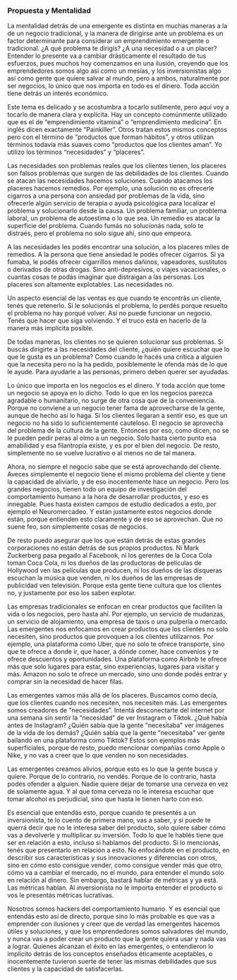 ### Propuesta y Mentalidad

La mentalidad detrás de una emergente es distinta en muchas maneras a la de un negocio tradicional, y la manera de dirigirse ante un problema es un factor determinante para considerar un emprendimiento emergente o tradicional. ¿A qué problema te dirigís? ¿A una necesidad o a un placer? Entender lo presente va a cambiar drásticamente el resultado de tus esfuerzos, pues muchos hoy comenzamos en una ilusión, creyendo que los emprendedores somos algo así como un mesías, y los inversionistas algo así como gente que quiere salvar al mundo, pero a ambos, naturalmente por ser negocios, lo único que nos importa en todo es el dinero. Toda acción tiene detrás un interés económico.

Este tema es delicado y se acostumbra a tocarlo sutilmente, pero aquí voy a tocarlo de manera clara y explícita. Hay un concepto comúnmente utilizado que es el de “emprendimiento vitamina” o “emprendimiento medicina”. En inglés dicen exactamente “Painkiller”. Otros tratan estos mismos conceptos pero con el término de “productos que forman hábitos”, y otros utilizan términos todavía más suaves como “productos que los clientes aman”. Yo utilizo los términos “necesidades” y “placeres”.

Las necesidades son problemas reales que los clientes tienen, los placeres son falsos problemas que surgen de las debilidades de los clientes. Cuando se atacan las necesidades hacemos soluciones. Cuando atacamos los placeres hacemos remedios. Por ejemplo, una solución no es ofrecerle cigarros a una persona con ansiedad por problemas de la vida, sino ofrecerle algún servicio de terapia o ayuda psicológica para localizar el problema y solucionarlo desde la causa. Un problema familiar, un problema laboral, un problema de autoestima o lo que sea. Un remedio es atacar la superficie del problema. Cuando fumás no solucionás nada, solo te distraés, pero el problema no solo sigue ahí, sino que empeora.

A las necesidades les podés encontrar una solución, a los placeres miles de remedios. A la persona que tiene ansiedad le podés ofrecer cigarros. Si ya fumaba, le podés ofrecer cigarrillos menos dañinos, vapeadores, sustitutos o derivados de otras drogas. Sino anti-depresivos, o viajes vacacionales, o cuantas cosas te podás imaginar que distraigan a las personas. Los placeres son altamente explotables. Las necesidades no.

Un aspecto esencial de las ventas es que cuando te encontrás un cliente, tenés que retenerlo. Si le solucionás el problema, lo perdés porque resuelto el problema no hay porqué volver. Así no puede funcionar un negocio. Tenés que hacer que siga volviendo. Y el truco está en hacerlo de la manera más implícita posible.

De todas maneras, los clientes no se quieren solucionar sus problemas. Si buscás dirigirte a las necesidades del cliente, ¿quién quiere escuchar que lo que le gusta es un problema? Como cuando le hacés una crítica a alguien que la necesita pero no la ha pedido, posiblemente le ofenda más de lo que le ayude. Para ayudarle a las personas, primero deben querer ser ayudadas.

Lo único que importa en los negocios es el dinero. Y toda acción que tome un negocio se apoya en lo dicho. Todo lo que en los negocios parezca agradable o humanitario, no surge de otra cosa que de la conveniencia. Porque no conviene a un negocio tener fama de aprovecharse de la gente, aunque de hecho así lo haga. Si los clientes llegaran a sentir eso, es que un negocio no ha sido lo suficientemente cauteloso. El negocio se aprovecha del problema de la cultura de la gente. Entonces por eso, como dicen, no se le pueden pedir peras al olmo a un negocio. Solo hasta cierto punto esa amabilidad y esa filantropía existe, y es por el bien del negocio. De resto, simplemente no se vuelve lucrativo o al menos no de tal manera.

Ahora, no siempre el negocio sabe que se está aprovechando del cliente. Aveces simplemente el negocio tiene el mismo problema del cliente y tiene la capacidad de aliviarlo, y de eso inocentemente hace un negocio. Pero los grandes negocios, tienen todo un equipo de investigación del comportamiento humano a la hora de desarrollar productos, y eso es innegable. Pues hasta existen campos de estudio dedicados a esto, por ejemplo el Neuromercadeo. Y están justamente estos negocios donde están, porque entienden esto claramente y de eso se aprovechan. Que no suene feo, son simplemente cosas de negocios.

De resto puedo asegurar que los que están detrás de estas grandes corporaciones no están detrás de sus propios productos. Ni Mark Zuckerberg pasa pegado al Facebook, ni los gerentes de la Coca Cola toman Coca Cola, ni los dueños de las productoras de películas de Hollywood ven las películas que producen, ni los dueños de las disqueras escuchan la música que venden, ni los dueños de las empresas de publicidad ven televisión. Porque esta gente tiene cultura que los clientes no, y justamente por eso los saben explotar.

Las empresas tradicionales se enfocan en crear productos que faciliten la vida o los negocios, pero hasta ahí. Por ejemplo, un servicio de mudanzas, un servicio de alojamiento, una empresa de taxis o una pulpería o mercado. Las emergentes nos enfocamos en crear productos que los clientes no solo necesiten, sino productos que provoquen a los clientes utilizarnos. Por ejemplo, una plataforma como Uber, que no solo te ofrece transporte, sino que te ofrece a donde ir, que hacer, a dónde comer, hace convenios y te ofrece descuentos y oportunidades. Una plataforma como Airbnb te ofrece más que solo lugares para estar, sino experiencias, lugares para visitar y más. Amazon no solo te ofrece un mercado, sino uno donde podés entrar y comprar sin la necesidad de hacer filas.

Las emergentes vamos más allá de los placeres. Buscamos como decía, que los clientes cuando nos necesiten, nos necesiten más. Las emergentes somos creadores de "necesidades”. Intentá desconectarte del internet por una semana sin sentir la “necesidad” de ver Instagram o Tiktok. ¿Qué había antes de Instagram? ¿Quién sabía que la gente "necesitaba" ver imágenes de la vida de los demás? ¿Quién sabía que la gente "necesitaba" ver gente bailando en una plataforma como Tiktok? Estos son ejemplos más superficiales, porque de resto, puedo mencionar compañías como Apple o Nike, y no vas a creer que lo que venden no son necesidades.

Las emergentes creamos alivios, porque esto es lo que la gente busca y quiere. Porque de lo contrario, no vendés. Porque de lo contrario, hasta podés ofender a alguien. Nadie quiere dejar de tomarse una cerveza en vez de solamente agua. Y al que toma cerveza no le interesa escuchar que tomar alcohol es perjudicial, sino que hasta le tienen harto con eso.

Es esencial que entendás esto, porque cuando te presentés a un inversionista, te lo cuento de primera mano, vas a saber, y si puede te querrá decir que no le interesa saber del producto, solo quiere saber cómo vas a devolverle y multiplicar su inversión. Todo lo que le hablés tiene que ser en relación a esto, incluso si hablamos del producto. Si lo mencionás, tenés que presentarlo en relación a esto. No enfocándote en el producto, en describir sus características y sus innovaciones y diferencias con otros, sino en cómo esto consigue vender, como consigue vender más que otro, cómo va a cambiar el mercado, no el mundo, para entender el mundo solo en relación al dinero. Sin embargo, bastará hablar de métricas y ya está. Las métricas hablan. Al inversionista no le importa entender el producto si vos le presentás métricas lucrativas.

Nosotros somos hackers del comportamiento humano. Y es esencial que entendás esto así de directo, porque sino lo más probable es que vas a emprender con ilusiones y creer que de verdad las emergentes hacemos útiles y soluciones, y que los emprendedores somos salvadores del mundo, y nunca vas a poder crear un producto que la gente quiera usar y nada vas a lograr. Quienes alcanzan el éxito en las emergentes, o entendieron lo implícito detrás de los conceptos enseñados éticamente aceptables, o inocentemente tuvieron suerte de tener las mismas debilidades que sus clientes y la capacidad de satisfacerlas.
